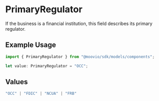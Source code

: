 # PrimaryRegulator

If the business is a financial institution, this field describes its primary regulator.

## Example Usage

```typescript
import { PrimaryRegulator } from "@moovio/sdk/models/components";

let value: PrimaryRegulator = "OCC";
```

## Values

```typescript
"OCC" | "FDIC" | "NCUA" | "FRB"
```